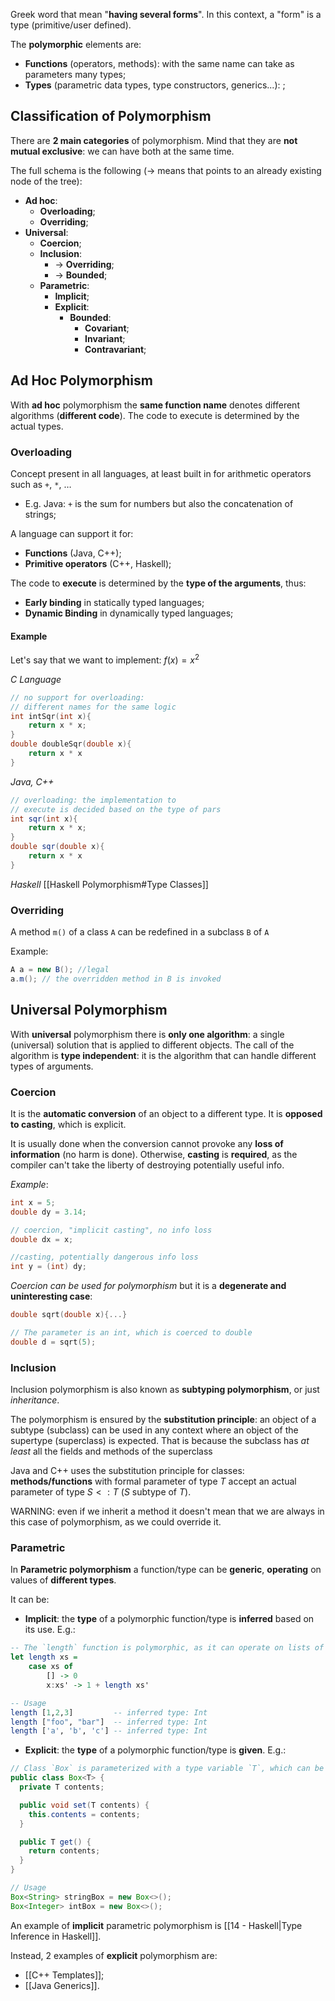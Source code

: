 Greek word that mean "**having several forms**". In this context, a "form" is a type (primitive/user defined).

The **polymorphic** elements are:
- **Functions** (operators, methods): with the same name can take as parameters many types;
- **Types** (parametric data types, type constructors, generics...): ;

## Classification of Polymorphism
There are **2 main categories** of polymorphism. Mind that they are **not mutual exclusive**: we can have both at the same time.

The full schema is the following ($\rightarrow$ means that points to an already existing node of the tree):
- **Ad hoc**:
	- **Overloading**;
	- **Overriding**;
- **Universal**:
	- **Coercion**;
	- **Inclusion**:
		- $\rightarrow$ **Overriding**;
		- $\rightarrow$ **Bounded**;
	- **Parametric**:
		- **Implicit**;
		- **Explicit**:
			- **Bounded**:
				- **Covariant**;
				- **Invariant**;
				- **Contravariant**;

## Ad Hoc Polymorphism
With **ad hoc** polymorphism the **same function name** denotes different algorithms (**different code**). The code to execute is determined by the actual types.

### Overloading
Concept present in all languages, at least built in for arithmetic operators such as `+`, `*`, …
- E.g. Java: `+` is the sum for numbers but also the concatenation of strings;

A language can support it for:
- **Functions** (Java, C++);
- **Primitive operators** (C++, Haskell);

The code to **execute** is determined by the **type of the arguments**, thus:
- **Early binding** in statically typed languages;
- **Dynamic Binding** in dynamically typed languages;

#### Example
Let's say that we want to implement: $f(x) = x^2$

*C Language*
```C
// no support for overloading:  
// different names for the same logic
int intSqr(int x){
	return x * x;
}
double doubleSqr(double x){
	return x * x
}
```

*Java, C++*
```java
// overloading: the implementation to
// execute is decided based on the type of pars
int sqr(int x){
	return x * x;
}
double sqr(double x){
	return x * x
}
```

*Haskell*
[[Haskell Polymorphism#Type Classes]]

### Overriding
A method `m()` of a class `A` can be redefined in a subclass `B` of `A`

Example:
```java
A a = new B(); //legal
a.m(); // the overridden method in B is invoked
```

## Universal Polymorphism 
With **universal** polymorphism there is **only one algorithm**: a single (universal) solution that is applied to different objects. The call of the algorithm is **type independent**: it is the algorithm that can handle different types of arguments.

### Coercion
It is the **automatic conversion** of an object to a different type. It is **opposed to casting**, which is explicit.

It is usually done when the conversion cannot provoke any **loss of information** (no harm is done). Otherwise, **casting** is **required**, as the compiler can't take the liberty of destroying potentially useful info.

*Example*:
```C
int x = 5; 
double dy = 3.14;

// coercion, "implicit casting", no info loss
double dx = x; 

//casting, potentially dangerous info loss
int y = (int) dy; 
```

*Coercion can be used for polymorphism* but it is a **degenerate and uninteresting case**:
```C
double sqrt(double x){...}

// The parameter is an int, which is coerced to double
double d = sqrt(5); 
```

### Inclusion
Inclusion polymorphism is also known as **subtyping polymorphism**, or just *inheritance*.

The polymorphism is ensured by the **substitution principle**: an object of a subtype (subclass) can be used in any context where an object of the supertype (superclass) is expected. That is because the subclass has *at least* all the fields and methods of the superclass

Java and C++ uses the substitution principle for classes: **methods/functions** with formal parameter of type $T$ accept an actual parameter of type $S <: T$ ($S$ subtype of $T$).

WARNING: even if we inherit a method it doesn't mean that we are always in this case of polymorphism, as we could override it.

### Parametric
In **Parametric polymorphism** a function/type can be **generic**, **operating** on values of **different types**.

It can be:
- **Implicit**: the **type** of a polymorphic function/type is **inferred** based on its use. E.g.:
```Haskell
-- The `length` function is polymorphic, as it can operate on lists of any type.
let length xs = 
	case xs of
		[] -> 0
		x:xs' -> 1 + length xs'

-- Usage
length [1,2,3]         -- inferred type: Int
length ["foo", "bar"]  -- inferred type: Int
length ['a', 'b', 'c'] -- inferred type: Int
```
- **Explicit**: the **type** of a polymorphic function/type is **given**. E.g.:
```Java
// Class `Box` is parameterized with a type variable `T`, which can be any type.
public class Box<T> {
  private T contents;

  public void set(T contents) {
    this.contents = contents;
  }

  public T get() {
    return contents;
  }
}

// Usage
Box<String> stringBox = new Box<>();
Box<Integer> intBox = new Box<>();
```

An example of **implicit** parametric polymorphism is [[14 - Haskell|Type Inference in Haskell]].

Instead, 2 examples of **explicit** polymorphism are:
- [[C++ Templates]];
- [[Java Generics]].